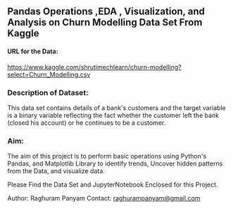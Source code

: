 ## Pandas Operations ,EDA , Visualization, and Analysis on Churn Modelling Data Set From Kaggle

#### URL for the Data:
https://www.kaggle.com/shrutimechlearn/churn-modelling?select=Churn_Modelling.csv

### Description of Dataset:
This data set contains details of a bank's customers and the target variable is a binary variable reflecting the fact whether the customer left the bank (closed his account) or he continues to be a customer.

### Aim:
The aim of this project is to perform basic operations using Python's Pandas, and Matplotlib Library to identify trends, Uncover hidden patterns from the Data, and visualize data.

Please Find the Data Set and JupyterNotebook Enclosed for this Project.


Author: Raghuram Panyam
Contact: raghurampanyam@gmail.com
